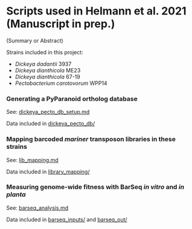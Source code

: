 # Scripts used in Helmann et al. 2021 (Manuscript in prep.)

(Summary or Abstract)

Strains included in this project:

- *Dickeya dadantii* 3937
- *Dickeya dianthicola* ME23
- *Dickeya dianthicola* 67-19
- *Pectobacterium carotovorum* WPP14

### Generating a PyParanoid ortholog database

See: [dickeya_pecto_db_setup.md](dickeya_pecto_db_setup.md)

Data included in [dickeya\_pecto\_db/](dickeya_pecto_db/)

### Mapping barcoded *mariner* transposon libraries in these strains

See: [lib_mapping.md](lib_mapping.md)

Data included in [library\_mapping/](library_mapping/)

### Measuring genome-wide fitness with BarSeq *in vitro* and *in planta*

See: [barseq_analysis.md](barseq_analysis.md)

Data included in [barseq\_inputs/](barseq\_inputs/) and [barseq_out/](barseq_out/)
